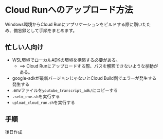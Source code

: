 # Cloud Runへのアップロード方法
Windows環境からCloud Runにアプリケーションをビルドする際に躓いたため、備忘録として手順をまとめます。

## 忙しい人向け
- WSL環境でローカルADKの環境を構築する必要がある。
    - ==> Cloud Runにアップロードする際、パスを解釈できないような挙動がある。
- google-adkが最新バージョンじゃないとCloud Build側でエラーが発生する発生する
- .envファイルを`youtube_transcript_adk/`にコピーする
- `.set=_env.sh`を実行する
- `upload_cloud_run.sh`を実行する

## 手順
後日作成